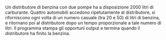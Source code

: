 Un distributore di benzina con due pompe ha a disposizione 2000 litri di carburante.
Quattro automobili accedono ripetutamente al distributore, si riforniscono ogni volta di
un numero casuale (tra 20 e 50) di litri di benzina, e ritornano poi al distributore dopo un
tempo proporzionale a tale numero di litri.
Il programma stampa gli opportuni output e termina quando il distributore ha finito la
benzina.
